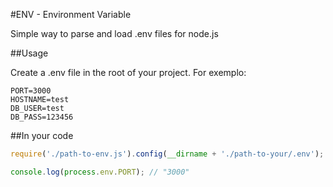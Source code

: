 #ENV - Environment Variable

Simple way to parse and load .env files for node.js

##Usage

Create a .env file in the root of your project. For exemplo:

```
PORT=3000
HOSTNAME=test
DB_USER=test
DB_PASS=123456
```

##In your code

```javascript
require('./path-to-env.js').config(__dirname + './path-to-your/.env');

console.log(process.env.PORT); // "3000"
```
